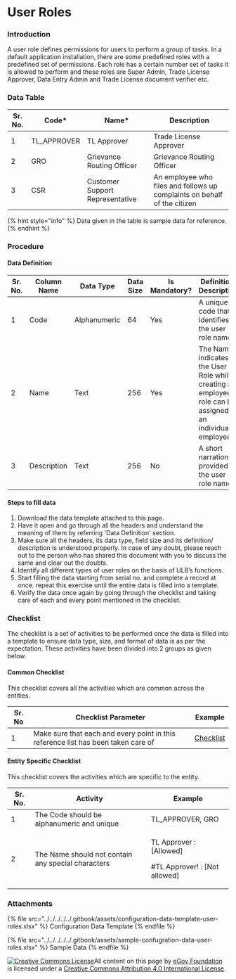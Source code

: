# User Roles

### Introduction

A user role defines permissions for users to perform a group of tasks. In a default application installation, there are some predefined roles with a predefined set of permissions. Each role has a certain number set of tasks it is allowed to perform and these roles are Super Admin, Trade License Approver, Data Entry Admin and Trade License document verifier etc.

### Data Table

| Sr. No. | Code\*       | Name\*                          | Description                                                              |
| ------- | ------------ | ------------------------------- | ------------------------------------------------------------------------ |
| 1       | TL\_APPROVER | TL Approver                     | Trade License Approver                                                   |
| 2       | GRO          | Grievance Routing Officer       | Grievance Routing Officer                                                |
| 3       | CSR          | Customer Support Representative | An employee who files and follows up complaints on behalf of the citizen |

{% hint style="info" %}
Data given in the table is sample data for reference.
{% endhint %}

### Procedure

#### Data Definition

| Sr. No. | Column Name | Data Type    | Data Size | Is Mandatory? | Definition/ Description                                                                                      |
| ------- | ----------- | ------------ | --------- | ------------- | ------------------------------------------------------------------------------------------------------------ |
| 1       | Code        | Alphanumeric | 64        | Yes           | A unique code that identifies the user role name.                                                            |
| 2       | Name        | Text         | 256       | Yes           | The Name indicates the User Role while creating an employee a role can be assigned to an individual employee |
| 3       | Description | Text         | 256       | No            | A short narration provided to the user role name                                                             |

#### Steps to fill data

1. Download the data template attached to this page.
2. Have it open and go through all the headers and understand the meaning of them by referring 'Data Definition' section.
3. Make sure all the headers, its data type, field size and its definition/ description is understood properly. In case of any doubt, please reach out to the person who has shared this document with you to discuss the same and clear out the doubts.
4. Identify all different types of user roles on the basis of ULB’s functions.
5. Start filling the data starting from serial no. and complete a record at once. repeat this exercise until the entire data is filled into a template.
6. Verify the data once again by going through the checklist and taking care of each and every point mentioned in the checklist.

### Checklist

The checklist is a set of activities to be performed once the data is filled into a template to ensure data type, size, and format of data is as per the expectation. These activities have been divided into 2 groups as given below.

#### Common Checklist

This checklist covers all the activities which are common across the entities.

| Sr. No | Checklist Parameter                                                               | Example                                    |
| ------ | --------------------------------------------------------------------------------- | ------------------------------------------ |
| 1      | Make sure that each and every point in this reference list has been taken care of | [Checklist](../common-config/checklist.md) |

#### Entity Specific Checklist

This checklist covers the activities which are specific to the entity.

| Sr. No. | Activity                                           | Example                                                            |
| ------- | -------------------------------------------------- | ------------------------------------------------------------------ |
| 1       | The Code should be alphanumeric and unique         | TL\_APPROVER, GRO                                                  |
| 2       | The Name should not contain any special characters | <p>TL Approver : [Allowed]</p><p>#TL Approver! : [Not allowed]</p> |

### Attachments

{% file src="../../../../../.gitbook/assets/configuration-data-template-user-roles.xlsx" %}
Configuration Data Template&#x20;
{% endfile %}

{% file src="../../../../../.gitbook/assets/sample-confugration-data-user-roles.xlsx" %}
Sample Data
{% endfile %}

[![Creative Commons License](https://i.creativecommons.org/l/by/4.0/80x15.png)​](http://creativecommons.org/licenses/by/4.0/)All content on this page by [eGov Foundation](https://egov.org.in/) is licensed under a [Creative Commons Attribution 4.0 International License](http://creativecommons.org/licenses/by/4.0/).
